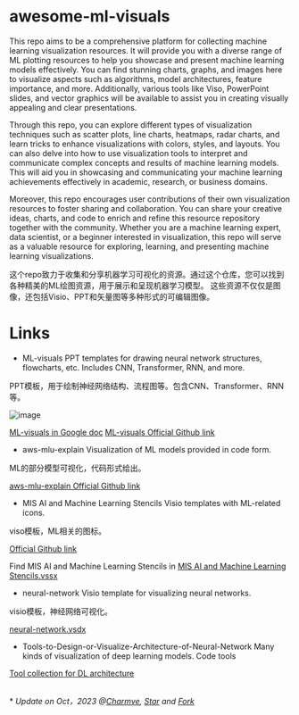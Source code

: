 # awesome-ml-visuals

This repo aims to be a comprehensive platform for collecting machine learning visualization resources. It will provide you with a diverse range of ML plotting resources to help you showcase and present machine learning models effectively. You can find stunning charts, graphs, and images here to visualize aspects such as algorithms, model architectures, feature importance, and more. Additionally, various tools like Viso, PowerPoint slides, and vector graphics will be available to assist you in creating visually appealing and clear presentations.

Through this repo, you can explore different types of visualization techniques such as scatter plots, line charts, heatmaps, radar charts, and learn tricks to enhance visualizations with colors, styles, and layouts. You can also delve into how to use visualization tools to interpret and communicate complex concepts and results of machine learning models. This will aid you in showcasing and communicating your machine learning achievements effectively in academic, research, or business domains.

Moreover, this repo encourages user contributions of their own visualization resources to foster sharing and collaboration. You can share your creative ideas, charts, and code to enrich and refine this resource repository together with the community. Whether you are a machine learning expert, data scientist, or a beginner interested in visualization, this repo will serve as a valuable resource for exploring, learning, and presenting machine learning visualizations.

这个repo致力于收集和分享机器学习可视化的资源。通过这个仓库，您可以找到各种精美的ML绘图资源，用于展示和呈现机器学习模型。
这些资源不仅仅是图像，还包括Visio、PPT和矢量图等多种形式的可编辑图像。


# Links 
- ML-visuals
PPT templates for drawing neural network structures, flowcharts, etc. Includes CNN, Transformer, RNN, and more.

PPT模板，用于绘制神经网络结构、流程图等。包含CNN、Transformer、RNN等。

![image](https://github.com/user-attachments/assets/8397f4f8-fce5-4dfd-9a81-ecf3e34675e5)


[ML-visuals in Google doc](https://docs.google.com/presentation/d/11mR1nkIR9fbHegFkcFq8z9oDQ5sjv8E3JJp1LfLGKuk/edit?usp=sharing)
[ML-visuals Official Github link](https://github.com/dair-ai/ml-visuals)

- aws-mlu-explain
Visualization of ML models provided in code form.

ML的部分模型可视化，代码形式给出。

[aws-mlu-explain Official Github link](https://github.com/aws-samples/aws-mlu-explain)

- MIS AI and Machine Learning Stencils
Visio templates with ML-related icons.

viso模板，ML相关的图标。

[Official Github link](https://github.com/Ascenda/Ascenda-Stencils-Pack-for-Visio)

Find MIS AI and Machine Learning Stencils in [MIS AI and Machine Learning Stencils.vssx](https://github.com/Ascenda/Ascenda-Stencils-Pack-for-Visio/blob/master/AI%20and%20Machine%20Learning/MIS%20AI%20Stencils%20v3.1.0.vssx)

- neural-network
Visio template for visualizing neural networks.

visio模板，神经网络可视化。

[neural-network.vsdx](https://github.com/rain1024/machine-learning/blob/master/neural-network/visio/neural-network.vsdx)

- Tools-to-Design-or-Visualize-Architecture-of-Neural-Network
Many kinds of visualization of deep learning models. Code tools

[Tool collection for DL architecture](https://github.com/ashishpatel26/Tools-to-Design-or-Visualize-Architecture-of-Neural-Network)


<br>
* <i>Update on Oct，2023 @<a href="https://github.com/LT1st" target="_blank">Charmve</a>, 
    <a class="github-button"
        href="https://starchart.cc/LT1st/awesome-ml-visuals/star"
        data-icon="octicon-star" data-show-count="true"
        aria-label="Star LT1st/awesome-ml-visuals on GitHub">Star</a> 
    and 
    <a class="github-button"
        href="https://starchart.cc/LT1st/awesome-ml-visuals/fork"
        data-icon="octicon-repo-forked" data-show-count="true"
        aria-label="Fork LT1st/awesome-ml-visuals on GitHub">Fork</a>
</i>
<!-- 在文档最后添加GitHub按钮脚本 -->
<script async defer src="https://buttons.github.io/buttons.js"></script>


